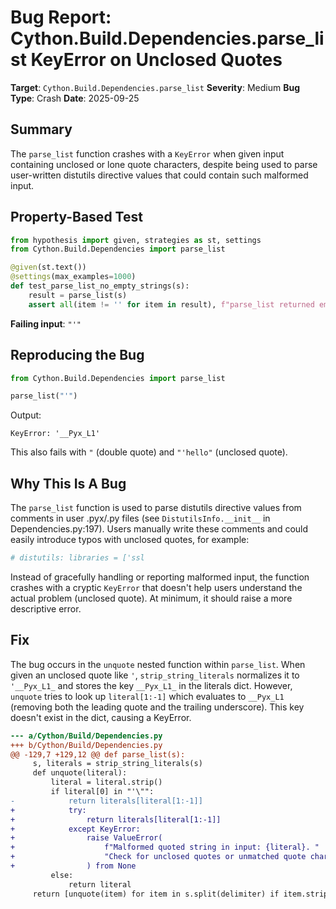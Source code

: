 # Bug Report: Cython.Build.Dependencies.parse_list KeyError on Unclosed Quotes

**Target**: `Cython.Build.Dependencies.parse_list`
**Severity**: Medium
**Bug Type**: Crash
**Date**: 2025-09-25

## Summary

The `parse_list` function crashes with a `KeyError` when given input containing unclosed or lone quote characters, despite being used to parse user-written distutils directive values that could contain such malformed input.

## Property-Based Test

```python
from hypothesis import given, strategies as st, settings
from Cython.Build.Dependencies import parse_list

@given(st.text())
@settings(max_examples=1000)
def test_parse_list_no_empty_strings(s):
    result = parse_list(s)
    assert all(item != '' for item in result), f"parse_list returned empty string in result: {result}"
```

**Failing input**: `"'"`

## Reproducing the Bug

```python
from Cython.Build.Dependencies import parse_list

parse_list("'")
```

Output:
```
KeyError: '__Pyx_L1'
```

This also fails with `"` (double quote) and `"'hello"` (unclosed quote).

## Why This Is A Bug

The `parse_list` function is used to parse distutils directive values from comments in user .pyx/.py files (see `DistutilsInfo.__init__` in Dependencies.py:197). Users manually write these comments and could easily introduce typos with unclosed quotes, for example:

```python
# distutils: libraries = ['ssl
```

Instead of gracefully handling or reporting malformed input, the function crashes with a cryptic `KeyError` that doesn't help users understand the actual problem (unclosed quote). At minimum, it should raise a more descriptive error.

## Fix

The bug occurs in the `unquote` nested function within `parse_list`. When given an unclosed quote like `'`, `strip_string_literals` normalizes it to `'__Pyx_L1_` and stores the key `__Pyx_L1_` in the literals dict. However, `unquote` tries to look up `literal[1:-1]` which evaluates to `__Pyx_L1` (removing both the leading quote and the trailing underscore). This key doesn't exist in the dict, causing a KeyError.

```diff
--- a/Cython/Build/Dependencies.py
+++ b/Cython/Build/Dependencies.py
@@ -129,7 +129,12 @@ def parse_list(s):
     s, literals = strip_string_literals(s)
     def unquote(literal):
         literal = literal.strip()
         if literal[0] in "'\"":
-            return literals[literal[1:-1]]
+            try:
+                return literals[literal[1:-1]]
+            except KeyError:
+                raise ValueError(
+                    f"Malformed quoted string in input: {literal}. "
+                    "Check for unclosed quotes or unmatched quote characters."
+                ) from None
         else:
             return literal
     return [unquote(item) for item in s.split(delimiter) if item.strip()]
```